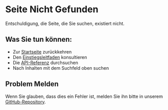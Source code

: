 # Seite Nicht Gefunden

Entschuldigung, die Seite, die Sie suchen, existiert nicht.

## Was Sie tun können:

- Zur [Startseite](/de/) zurückkehren
- Den [Einstiegsleitfaden](/de/guide/README.md) konsultieren
- Die [API-Referenz](/de/api/README.md) durchsuchen
- Nach Inhalten mit dem Suchfeld oben suchen

## Problem Melden

Wenn Sie glauben, dass dies ein Fehler ist, melden Sie ihn bitte in unserem [GitHub-Repository](https://github.com/Hexecoder/Hexemanual).